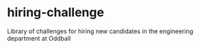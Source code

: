 # hiring-challenge
Library of challenges for hiring new candidates in the engineering department at Oddball
